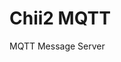 Chii2 MQTT
========================================================================

MQTT Message Server
